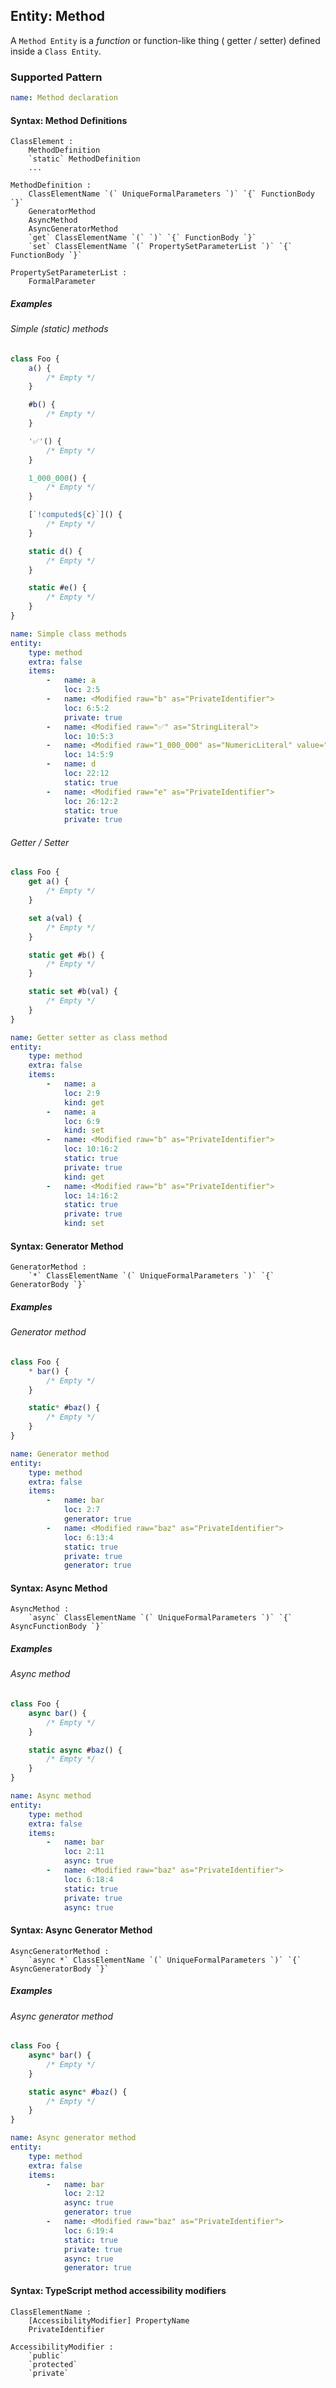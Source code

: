 ## Entity: Method

A `Method Entity` is a *function* or function-like thing (
getter / setter) defined inside a `Class Entity`.

### Supported Pattern

```yaml
name: Method declaration
```

#### Syntax: Method Definitions

```text
ClassElement :
    MethodDefinition
    `static` MethodDefinition
    ...

MethodDefinition :
    ClassElementName `(` UniqueFormalParameters `)` `{` FunctionBody `}`
    GeneratorMethod
    AsyncMethod
    AsyncGeneratorMethod
    `get` ClassElementName `(` `)` `{` FunctionBody `}`
    `set` ClassElementName `(` PropertySetParameterList `)` `{` FunctionBody `}`

PropertySetParameterList :
    FormalParameter
```

##### Examples

###### Simple (static) methods

```js
class Foo {
    a() {
        /* Empty */
    }

    #b() {
        /* Empty */
    }

    '✅'() {
        /* Empty */
    }

    1_000_000() {
        /* Empty */
    }

    [`!computed${c}`]() {
        /* Empty */
    }

    static d() {
        /* Empty */
    }

    static #e() {
        /* Empty */
    }
}
```

```yaml
name: Simple class methods
entity:
    type: method
    extra: false
    items:
        -   name: a
            loc: 2:5
        -   name: <Modified raw="b" as="PrivateIdentifier">
            loc: 6:5:2
            private: true
        -   name: <Modified raw="✅" as="StringLiteral">
            loc: 10:5:3
        -   name: <Modified raw="1_000_000" as="NumericLiteral" value="1000000">
            loc: 14:5:9
        -   name: d
            loc: 22:12
            static: true
        -   name: <Modified raw="e" as="PrivateIdentifier">
            loc: 26:12:2
            static: true
            private: true
```

###### Getter / Setter

```js
class Foo {
    get a() {
        /* Empty */
    }

    set a(val) {
        /* Empty */
    }

    static get #b() {
        /* Empty */
    }

    static set #b(val) {
        /* Empty */
    }
}
```

```yaml
name: Getter setter as class method
entity:
    type: method
    extra: false
    items:
        -   name: a
            loc: 2:9
            kind: get
        -   name: a
            loc: 6:9
            kind: set
        -   name: <Modified raw="b" as="PrivateIdentifier">
            loc: 10:16:2
            static: true
            private: true
            kind: get
        -   name: <Modified raw="b" as="PrivateIdentifier">
            loc: 14:16:2
            static: true
            private: true
            kind: set
```

#### Syntax: Generator Method

```text
GeneratorMethod :
    `*` ClassElementName `(` UniqueFormalParameters `)` `{` GeneratorBody `}`
```

##### Examples

###### Generator method

```js
class Foo {
    * bar() {
        /* Empty */
    }

    static* #baz() {
        /* Empty */
    }
}
```

```yaml
name: Generator method
entity:
    type: method
    extra: false
    items:
        -   name: bar
            loc: 2:7
            generator: true
        -   name: <Modified raw="baz" as="PrivateIdentifier">
            loc: 6:13:4
            static: true
            private: true
            generator: true
```

#### Syntax: Async Method

```text
AsyncMethod :
    `async` ClassElementName `(` UniqueFormalParameters `)` `{` AsyncFunctionBody `}`
```

##### Examples

###### Async method

```js
class Foo {
    async bar() {
        /* Empty */
    }

    static async #baz() {
        /* Empty */
    }
}
```

```yaml
name: Async method
entity:
    type: method
    extra: false
    items:
        -   name: bar
            loc: 2:11
            async: true
        -   name: <Modified raw="baz" as="PrivateIdentifier">
            loc: 6:18:4
            static: true
            private: true
            async: true
```

#### Syntax: Async Generator Method

```text
AsyncGeneratorMethod :
    `async *` ClassElementName `(` UniqueFormalParameters `)` `{` AsyncGeneratorBody `}`
```

##### Examples

###### Async generator method

```js
class Foo {
    async* bar() {
        /* Empty */
    }

    static async* #baz() {
        /* Empty */
    }
}
```

```yaml
name: Async generator method
entity:
    type: method
    extra: false
    items:
        -   name: bar
            loc: 2:12
            async: true
            generator: true
        -   name: <Modified raw="baz" as="PrivateIdentifier">
            loc: 6:19:4
            static: true
            private: true
            async: true
            generator: true
```

#### Syntax: TypeScript method accessibility modifiers

```text
ClassElementName :
    [AccessibilityModifier] PropertyName
    PrivateIdentifier
    
AccessibilityModifier :
    `public`
    `protected`
    `private`
```
